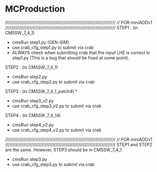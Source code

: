 # MCProduction
////////////////////////////////////////////////////////////////////////
//      FOR miniAODv1
////////////////////////////////////////////////////////////////////////
STEP1 : (in CMSSW_7_4_1)
- cmsRun step1.py (GEN-SIM)
- use crab_cfg_step1.py to submit via crab
- ALWAYS check when submitting crab that the input LHE is correct in step1.py 
(This is a bug that should be fixed at some point).   

STEP2 : (in CMSSW_7_4_1)
- cmsRun step2.py 
- use crab_cfg_step2.py to submit via crab

STEP3 : (in CMSSW_7_4_1_patch4) *
- cmsRun step3_v2.py
- use crab_cfg_step3_v2.py to submit via crab

STEP4 : (in CMSSW_7_4_14)
- cmsRun step4_v2.py
- use crab_cfg_step4_v2.py to submit via crab



////////////////////////////////////////////////////////////////////////
//      FOR miniAODv1
////////////////////////////////////////////////////////////////////////
STEP1 and STEP2 are the same. 
However, STEP3 should be in CMSSW_7_4_1
- cmsRun step3.py
- use crab_cfg_step3.py to submit via crab 


